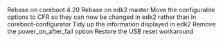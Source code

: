 Rebase on coreboot 4.20
Rebase on edk2 master
Move the configurable options to CFR so they can now be changed in
edk2 rather than in coreboot-configurator
Tidy up the information displayed in edk2
Remove the power_on_after_fail option
Restore the USB reset workaround
